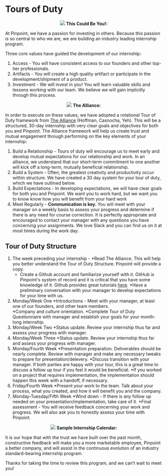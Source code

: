 # Tours of Duty

<p align="center">
  <img src="http://next-episode.net/tv-shows-images/big/tour-of-duty.jpg"/>
  <b>This Could Be You!:</b><br>
</p>

At Pinpoint, we have a passion for investing in others. Because this passion is so central to who we are, we are building an industry leading internship program.

Three core values have guided the development of our internship:

1. Access - You will have consistent access to our founders and other top-tier professionals.
1. Artifacts - You will create a high quality artifact or participate in the development/shipment of a product.
1. Investment - We will invest in you! You will learn valuable skills and lessons working with our team. We believe we will gain implicitly through this process.

<p align="center">
  <img src="http://www.theallianceframework.com/uploads/7/8/2/9/7829688/_9898999_orig.png"/>
  <b>The Alliance:</b><br>
</p>

In order to execute on these values, we have adopted a rotational Tour of Duty framework from [The Alliance](https://www.amazon.com/Alliance-Managing-Talent-Networked-Age/dp/1625275773) (Hoffman, Casnocha, Yeh). This will be a structured, 30-day internship with very clear goals and objectives for both you and Pinpoint. The Alliance framework will help us create trust and mutual engagement through performing on the key elements of your internship:

1. Build a Relationship - Tours of duty will encourage us to meet early and develop mutual expectations for our relationship and work. In an alliance, we understand that our short-term commitment to one another will kick off a long-term, mutually beneficial relationship.
1. Build a System - Often, the greatest creativity and productivity occur within structure. We have created a 30 day system for your tour of duty, which we have outlined below.
1. Build Expectations - In developing expectations, we will have clear goals for both you and Pinpoint. We want you to work hard, but we want you to know know how you will benefit from your hard work
1. Meet Regularly - **Communication is key.** You will meet with your manager on a weekly basis to assess your progress and determine if there is any need for course correction. It is perfectly appropriate and encouraged to contact your manager with any questions you have concerning your assignments. We love Slack and you can find us on it at most times during the work day.

## Tour of Duty Structure

1. The week preceding your internship - 
	*Read The Alliance. This will help you better understand the Tour of Duty Structure. Pinpoint will provide a copy.
	* Create a Github account and familiarize yourself with it. GitHub is Pinpoint's system of record and it is critical that you have some knowledge of it. Github provides great tutorials [here](https://guides.github.com/). 
	*Have a preliminary conversation with your manager to develop expectations for your time with us.
1. Monday/Week One
	*Introductions - Meet with your manager, at least one of our founders, and other team members.  
	*Company and culture orientation.
	*Complete Tour of Duty Questionnaire with manager and establish your goals for your month-long internship.
1. Monday/Week Two
	*Status update. Review your internship thus far and assess your progress with manager.
1. Monday/Week Three
	*Status update. Review your internship thus far and assess your progress with manager.
1. Monday/Fourth Week 
	*Presentation preparation. Deliverables should be nearly complete. Review with manager and make any necessary tweaks to prepare for presentation/delevery.
	*Discuss transition with your manager. If both parties are happy with your tour, this is a great time to discuss a follow up tour if you feel it would be beneficial.
	*If you worked on a project that requires implementation, the implementation should happen this week with a handoff, if necessary.
1. Friday/Fourth Week 
	*Present your work to the team. Talk about your process, what you created, and how it will benefit you and the company. 
1. Monday-Tuesday/Fifth Week
	*Wind down - If there is any follow up needed on your presentation/implementation, take care of it.
	*Final assessment - You will receive feedback concerning your work and progress. We will also ask you to honestly assess your time with Pinpoint. 

<p align="center">
  <img src="https://1.bp.blogspot.com/-l4oQdQ74jYY/WPfScfZJ_1I/AAAAAAAAHUg/CtG1BJ4iX8IymGnznTmS3tcWYiH2tfc7QCLcB/s1600/Screen%2BShot%2B2017-04-19%2Bat%2B2.03.40%2BPM.png"/>
  <b>Sample Internship Calendar:</b><br>
</p>


It is our hope that with the trust we have built over the past month, constructive feedback will make you a more marketable employee, Pinpoint a better company, and will assist in the continuous evolution of an industry standard-bearing internship program.

Thanks for taking the time to review this program, and we can’t wait to meet you!